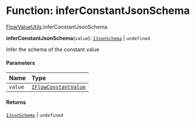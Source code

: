 # Function: inferConstantJsonSchema

[FlowValueUtils](/en/auto-docs/form-materials/modules/FlowValueUtils.md).inferConstantJsonSchema

**inferConstantJsonSchema**(`value`): [`IJsonSchema`](/en/auto-docs/form-materials/interfaces/IJsonSchema.md) | `undefined`

Infer the schema of the constant value

#### Parameters

| Name | Type |
| :------ | :------ |
| `value` | [`IFlowConstantValue`](/en/auto-docs/form-materials/interfaces/IFlowConstantValue.md) |

#### Returns

[`IJsonSchema`](/en/auto-docs/form-materials/interfaces/IJsonSchema.md) | `undefined`
